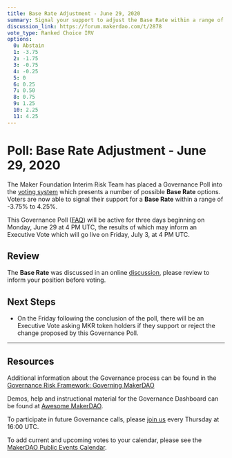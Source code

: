 ```yaml
---
title: Base Rate Adjustment - June 29, 2020
summary: Signal your support to adjust the Base Rate within a range of -3.75% to 4.25%
discussion_link: https://forum.makerdao.com/t/2878
vote_type: Ranked Choice IRV
options:
  0: Abstain
  1: -3.75
  2: -1.75
  3: -0.75
  4: -0.25
  5: 0
  6: 0.25
  7: 0.50
  8: 0.75
  9: 1.25
  10: 2.25
  11: 4.25
---
```


# Poll: Base Rate Adjustment - June 29, 2020

The Maker Foundation Interim Risk Team has placed a Governance Poll into the [voting system](https://vote.makerdao.com/polling) which presents a number of possible **Base Rate** options. Voters are now able to signal their support for a **Base Rate** within a range of -3.75% to 4.25%.

This Governance Poll ([FAQ](https://community-development.makerdao.com/makerdao-mcd-faqs/faqs/governance)) will be active for three days beginning on Monday, June 29 at 4 PM UTC, the results of which may inform an Executive Vote which will go live on Friday, July 3, at 4 PM UTC.

## Review

The **Base Rate** was discussed in an online [discussion](https://forum.makerdao.com/t/2380), please review to inform your position before voting.

## Next Steps

- On the Friday following the conclusion of the poll, there will be an Executive Vote asking MKR token holders if they support or reject the change proposed by this Governance Poll.

---

## Resources

Additional information about the Governance process can be found in the [Governance Risk Framework: Governing MakerDAO](https://community-development.makerdao.com/governance/governance-risk-framework)

Demos, help and instructional material for the Governance Dashboard can be found at [Awesome MakerDAO](https://awesome.makerdao.com/#voting).

To participate in future Governance calls, please [join us](https://community-development.makerdao.com/governance/governance-and-risk-meetings) every Thursday at 16:00 UTC.

To add current and upcoming votes to your calendar, please see the [MakerDAO Public Events Calendar](https://calendar.google.com/calendar/embed?src=makerdao.com_3efhm2ghipksegl009ktniomdk%40group.calendar.google.com&ctz=America%2FLos_Angeles).
